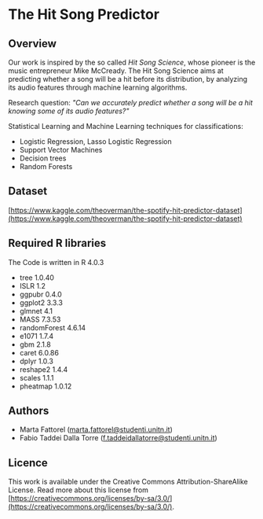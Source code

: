 # The Hit Song Predictor

## Overview

Our work is inspired by the so called *Hit Song Science*, whose pioneer is the music entrepreneur Mike McCready. The Hit Song Science aims at predicting whether a song will be a hit before its distribution, by analyzing its audio features through machine learning algorithms. 

Research question: *"Can we accurately predict whether a song will be a hit knowing some of its audio features?"* 

Statistical Learning and Machine Learning techniques for classifications:
* Logistic Regression, Lasso Logistic Regression
* Support Vector Machines
* Decision trees
* Random Forests

## Dataset

[https://www.kaggle.com/theoverman/the-spotify-hit-predictor-dataset](https://www.kaggle.com/theoverman/the-spotify-hit-predictor-dataset)

## Required R libraries
The Code is written in R 4.0.3
 * tree 1.0.40
 * ISLR 1.2
 * ggpubr 0.4.0
 * ggplot2 3.3.3
 * glmnet 4.1
 * MASS 7.3.53
 * randomForest 4.6.14
 * e1071 1.7.4
 * gbm 2.1.8
 * caret 6.0.86
 * dplyr 1.0.3
 * reshape2 1.4.4
 * scales 1.1.1
 * pheatmap 1.0.12

## Authors

* Marta Fattorel (marta.fattorel@studenti.unitn.it)
* Fabio Taddei Dalla Torre (f.taddeidallatorre@studenti.unitn.it)

## Licence

This work is available under the Creative Commons Attribution-ShareAlike License. Read more about this license from [https://creativecommons.org/licenses/by-sa/3.0/](https://creativecommons.org/licenses/by-sa/3.0/).
